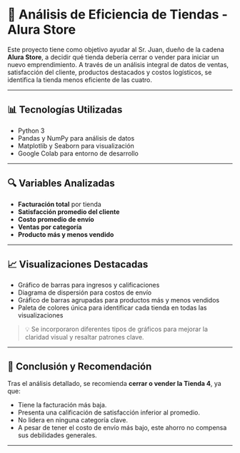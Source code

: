 # 🏪 Análisis de Eficiencia de Tiendas - Alura Store

Este proyecto tiene como objetivo ayudar al Sr. Juan, dueño de la cadena **Alura Store**, a decidir qué tienda debería cerrar o vender para iniciar un nuevo emprendimiento. A través de un análisis integral de datos de ventas, satisfacción del cliente, productos destacados y costos logísticos, se identifica la tienda menos eficiente de las cuatro.

---

## 📊 Tecnologías Utilizadas

- Python 3
- Pandas y NumPy para análisis de datos
- Matplotlib y Seaborn para visualización
- Google Colab para entorno de desarrollo

---

## 🔍 Variables Analizadas

- **Facturación total** por tienda
- **Satisfacción promedio del cliente**
- **Costo promedio de envío**
- **Ventas por categoría**
- **Producto más y menos vendido**

---

## 📈 Visualizaciones Destacadas

- Gráfico de barras para ingresos y calificaciones
- Diagrama de dispersión para costos de envío
- Gráfico de barras agrupadas para productos más y menos vendidos
- Paleta de colores única para identificar cada tienda en todas las visualizaciones

> 💡 Se incorporaron diferentes tipos de gráficos para mejorar la claridad visual y resaltar patrones clave.

---

## 🧠 Conclusión y Recomendación

Tras el análisis detallado, se recomienda **cerrar o vender la Tienda 4**, ya que:

- Tiene la facturación más baja.
- Presenta una calificación de satisfacción inferior al promedio.
- No lidera en ninguna categoría clave.
- A pesar de tener el costo de envío más bajo, este ahorro no compensa sus debilidades generales.

---

